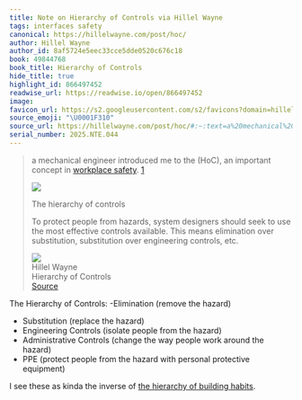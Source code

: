 ```yaml
---
title: Note on Hierarchy of Controls via Hillel Wayne
tags: interfaces safety
canonical: https://hillelwayne.com/post/hoc/
author: Hillel Wayne
author_id: 8af5724e5eec33cce5dde0520c676c18
book: 49844768
book_title: Hierarchy of Controls
hide_title: true
highlight_id: 866497452
readwise_url: https://readwise.io/open/866497452
image:
favicon_url: https://s2.googleusercontent.com/s2/favicons?domain=hillelwayne.com
source_emoji: "\U0001F310"
source_url: https://hillelwayne.com/post/hoc/#:~:text=a%20mechanical%20engineer,engineering%20controls%2C%20etc.
serial_number: 2025.NTE.044
---
```

> a mechanical engineer introduced me to the (HoC), an important concept in [workplace safety](https://en.wikipedia.org/wiki/Process_safety). [1](https://www.hillelwayne.com/post/hoc/#fn:hohc)
> 
> ![](https://www.hillelwayne.com/post/hoc/img/hoc.svg)
> 
> The hierarchy of controls
> 
> To protect people from hazards, system designers should seek to use the most effective controls available. This means elimination over substitution, substitution over engineering controls, etc.
> <div class="quoteback-footer"><div class="quoteback-avatar"><img class="mini-favicon" src="https://s2.googleusercontent.com/s2/favicons?domain=hillelwayne.com"></div><div class="quoteback-metadata"><div class="metadata-inner"><span style="display:none">FROM:</span><div aria-label="Hillel Wayne" class="quoteback-author"> Hillel Wayne</div><div aria-label="Hierarchy of Controls" class="quoteback-title"> Hierarchy of Controls</div></div></div><div class="quoteback-backlink"><a target="_blank" aria-label="go to the full text of this quotation" rel="noopener" href="https://hillelwayne.com/post/hoc/#:~:text=a%20mechanical%20engineer,engineering%20controls%2C%20etc." class="quoteback-arrow"> Source</a></div></div>

The Hierarchy of Controls:
-Elimination (remove the hazard)
- Substitution (replace the hazard)
- Engineering Controls (isolate people from the hazard)
- Administrative Controls (change the way people work around the hazard)
- PPE (protect people from the hazard with personal protective equipment)

I see these as kinda the inverse of [the hierarchy of building habits](https://www.joshbeckman.org/notes/446271370).